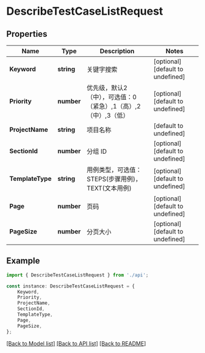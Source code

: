 # DescribeTestCaseListRequest


## Properties

Name | Type | Description | Notes
------------ | ------------- | ------------- | -------------
**Keyword** | **string** | 关键字搜索 | [optional] [default to undefined]
**Priority** | **number** | 优先级，默认2（中），可选值：0（紧急）,1（高）,2（中）,3（低） | [optional] [default to undefined]
**ProjectName** | **string** | 项目名称 | [default to undefined]
**SectionId** | **number** | 分组 ID | [optional] [default to undefined]
**TemplateType** | **string** | 用例类型，可选值：STEPS(步骤用例)，TEXT(文本用例) | [optional] [default to undefined]
**Page** | **number** | 页码 | [optional] [default to undefined]
**PageSize** | **number** | 分页大小 | [optional] [default to undefined]

## Example

```typescript
import { DescribeTestCaseListRequest } from './api';

const instance: DescribeTestCaseListRequest = {
    Keyword,
    Priority,
    ProjectName,
    SectionId,
    TemplateType,
    Page,
    PageSize,
};
```

[[Back to Model list]](../README.md#documentation-for-models) [[Back to API list]](../README.md#documentation-for-api-endpoints) [[Back to README]](../README.md)
